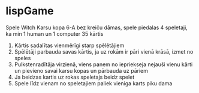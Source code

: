 # lispGame

Spele Witch
Karsu kopa 6-A bez kreiču  dāmas, spele piedalas 4 speletaji, ka min 1 human un 1 computer
35 kārtis
1)	Kārtis sadalītas vienmērīgi starp spēlētājiem
2)	Spēlētāji parbauda savas kārtis, ja uz rokām ir pāri vienā krāsā, izmet no speles
3)	Pulkstenradītāja virzienā, viens panem no iepriekseja nejauši vienu kārti un pievieno savai karsu kopas un pārbauda uz pāriem
4)	Ja beidzas kartis uz rokas speletajs beidz spelet
5)	Spele līdz vienam no speletajiem paliek vieniga karts piku dama
